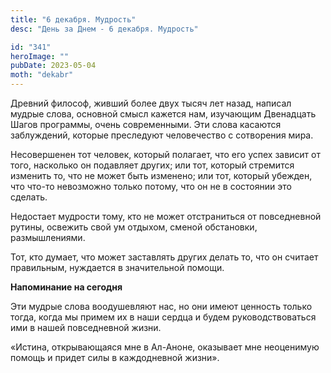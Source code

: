 ```yaml
---
title: "6 декабря. Мудрость"
desc: "День за Днем - 6 декабря. Мудрость"

id: "341"
heroImage: ""
pubDate: 2023-05-04
moth: "dekabr"
---
```


Древний философ, живший более двух тысяч лет назад, написал мудрые слова,
основной смысл кажется нам, изучающим Двенадцать Шагов программы, очень
современными. Эти слова касаются заблуждений, которые преследуют человечество
с сотворения мира.

Несовершенен тот человек, который полагает, что его успех зависит от того,
насколько он подавляет других; или тот, который стремится изменить то, что не
может быть изменено; или тот, который убежден, что что-то невозможно только
потому, что он не в состоянии это сделать.

Недостает мудрости тому, кто не может отстраниться от повседневной рутины,
освежить свой ум отдыхом, сменой обстановки, размышлениями.

Тот, кто думает, что может заставлять других делать то, что он считает
правильным, нуждается в значительной помощи.

**Напоминание на сегодня**

Эти мудрые слова воодушевляют нас, но они имеют ценность только тогда, когда
мы примем их в наши сердца и будем руководствоваться ими в нашей повседневной
жизни.

«Истина, открывающаяся мне в Ал-Аноне, оказывает мне неоценимую помощь и
придет силы в каждодневной жизни».

